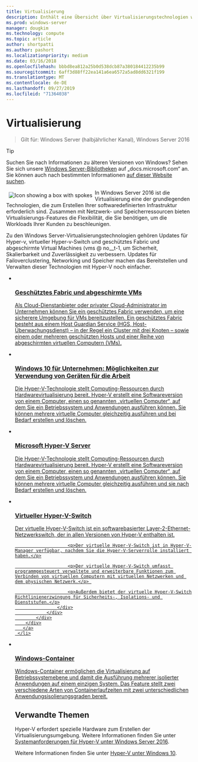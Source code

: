 ```yaml
---
title: Virtualisierung
description: Enthält eine Übersicht über Virtualisierungstechnologien wie z. B. Container, Hyper-V und Hyper-V Virtual Switch sowie Links zu zusätzlichen Inhalten für Windows Server 2016 und höhere Versionen des Betriebssystems.
ms.prod: windows-server
manager: dougkim
ms.technology: compute
ms.topic: article
author: shortpatti
ms.author: pashort
ms.localizationpriority: medium
ms.date: 03/16/2018
ms.openlocfilehash: bbbd8ea812a25b0d538dcb87a380184412235b99
ms.sourcegitcommit: 6aff3d88ff22ea141a6ea6572a5ad8dd6321f199
ms.translationtype: MT
ms.contentlocale: de-DE
ms.lasthandoff: 09/27/2019
ms.locfileid: "71364038"
---
```

# <a name="virtualization"></a>Virtualisierung

>Gilt für: Windows Server (halbjährlicher Kanal), Windows Server 2016 

>[!TIP]
> Suchen Sie nach Informationen zu älteren Versionen von Windows? Sehen Sie sich unsere [Windows Server-Bibliotheken](/previous-versions/windows/) auf „docs.microsoft.com“ an. Sie können auch nach bestimmten Informationen [auf dieser Website suchen](https://docs.microsoft.com/search/index?search=Windows+Server&dataSource=previousVersions).

<img src="../media/landing-icons/virtualization.png" style='float:left; padding:.5em;' alt="Icon showing a box with spokes"> In Windows Server 2016 ist die Virtualisierung eine der grundlegenden Technologien, die zum Erstellen Ihrer softwaredefinierten Infrastruktur erforderlich sind. Zusammen mit Netzwerk- und Speicherressourcen bieten Virtualisierungs-Features die Flexibilität, die Sie benötigen, um die Workloads Ihrer Kunden zu beschleunigen.

Zu den Windows Server-Virtualisierungstechnologien gehören Updates für Hyper-v, virtueller Hyper-v-Switch und geschütztes Fabric und abgeschirmte Virtual Machines \(vms @ no__t-1, um Sicherheit, Skalierbarkeit und Zuverlässigkeit zu verbessern. Updates für Failoverclustering, Networking und Speicher machen das Bereitstellen und Verwalten dieser Technologien mit Hyper-V noch einfacher. 


<ul class="cardsI panelContent">
<li>
        <a href="../security/guarded-fabric-shielded-vm/guarded-fabric-and-shielded-vms-top-node.md">
          <div class="cardSize">
            <div class="cardPadding">
                <div class="card">
                    <div class="cardImageOuter">
                        <div class="cardImage">
                            <img src="../media/i-access.svg" alt="" />
                        </div>
                    </div>
                    <div class="cardText">
                        <h3>Geschütztes Fabric und abgeschirmte VMs</h3>
                        <p>Als Cloud-Dienstanbieter oder privater Cloud-Administrator im Unternehmen können Sie ein geschütztes Fabric verwenden, um eine sicherere Umgebung für VMs bereitzustellen. Ein geschütztes Fabric besteht aus einem Host Guardian Service (HGS, Host-Überwachungsdienst) – in der Regel ein Cluster mit drei Knoten – sowie einem oder mehreren geschützten Hosts und einer Reihe von abgeschirmten virtuellen Computern (VMs).</p>
                    </div>
                </div>
            </div>
        </div>
       </a>
    </li>
<li>
        <a href="/hyper-v/Hyper-V-on-Windows-Server.md">
          <div class="cardSize">
            <div class="cardPadding">
                <div class="card">
                    <div class="cardImageOuter">
                        <div class="cardImage">
                            <img src="../media/i-access.svg" alt="" />
                        </div>
                    </div>
                    <div class="cardText">
                        <h3>Windows 10 für Unternehmen: Möglichkeiten zur Verwendung von Geräten für die Arbeit</h3>
                        <p>Die Hyper-V-Technologie stellt Computing-Ressourcen durch Hardwarevirtualisierung bereit. Hyper-V erstellt eine Softwareversion von einem Computer, einen so genannten „virtuellen Computer“, auf dem Sie ein Betriebssystem und Anwendungen ausführen können. Sie können mehrere virtuelle Computer gleichzeitig ausführen und bei Bedarf erstellen und löschen. </p>
                    </div>
                </div>
            </div>
        </div>
       </a>
     </li>

<li>
        <a href="https://docs.microsoft.com/windows-server/virtualization/hyper-v/hyper-v-server-2016">
          <div class="cardSize">
            <div class="cardPadding">
                <div class="card">
                    <div class="cardImageOuter">
                        <div class="cardImage">
                            <img src="../media/i-access.svg" alt="" />
                        </div>
                    </div>
                    <div class="cardText">
                        <h3>Microsoft Hyper-V Server</h3>
                        <p>Die Hyper-V-Technologie stellt Computing-Ressourcen durch Hardwarevirtualisierung bereit. Hyper-V erstellt eine Softwareversion von einem Computer, einen so genannten „virtuellen Computer“, auf dem Sie ein Betriebssystem und Anwendungen ausführen können. Sie können mehrere virtuelle Computer gleichzeitig ausführen und sie nach Bedarf erstellen und löschen. </p>
                    </div>
                </div>
            </div>
        </div>
       </a>
     </li>


<li>
        <a href="hyper-v-virtual-switch/Hyper-V-Virtual-Switch.md">
          <div class="cardSize">
            <div class="cardPadding">
                <div class="card">
                    <div class="cardImageOuter">
                        <div class="cardImage">
                            <img src="../media/i-access.svg" alt="" />
                        </div>
                    </div>
                    <div class="cardText">
                        <h3>Virtueller Hyper-V-Switch</h3>
                        <p>Der virtuelle Hyper-V-Switch ist ein softwarebasierter Layer-2-Ethernet-Netzwerkswitch, der in allen Versionen von Hyper-V enthalten ist.</p>

                        <p>Der virtuelle Hyper-V-Switch ist in Hyper-V-Manager verfügbar, nachdem Sie die Hyper-V-Serverrolle installiert haben.</p>

                        <p>Der virtuelle Hyper-V-Switch umfasst programmgesteuert verwaltete und erweiterbare Funktionen zum Verbinden von virtuellen Computern mit virtuellen Netzwerken und dem physischen Netzwerk.</p> 

                        <p>Außerdem bietet der virtuelle Hyper-V-Switch Richtlinienerzwingung für Sicherheits-, Isolations- und Dienststufen.</p>
                    </div>
                </div>
            </div>
        </div>
       </a>
     </li>


<li>
       <a href="https://docs.microsoft.com/virtualization/windowscontainers">
          <div class="cardSize">
            <div class="cardPadding">
                <div class="card">
                    <div class="cardImageOuter">
                        <div class="cardImage">
                            <img src="../media/i-access.svg" alt="" />
                        </div>
                    </div>
                    <div class="cardText">
                        <h3>Windows-Container</h3>
                        <p>Windows-Container ermöglichen die Virtualisierung auf Betriebssystemebene und damit die Ausführung mehrerer isolierter Anwendungen auf einem einzigen System. Das Feature stellt zwei verschiedene Arten von Containerlaufzeiten mit zwei unterschiedlichen Anwendungsisolierungsgraden bereit.</p>
                    </div>
                </div>
            </div>
        </div>
       </a>
     </li>




## <a name="related"></a>Verwandte Themen

Hyper-V erfordert spezielle Hardware zum Erstellen der Virtualisierungsumgebung. Weitere Informationen finden Sie unter [Systemanforderungen für Hyper-V unter Windows Server 2016](./hyper-v/system-requirements-for-hyper-v-on-windows.md). 

Weitere Informationen finden Sie unter [Hyper-V unter Windows 10](https://docs.microsoft.com/virtualization/hyper-v-on-windows).

